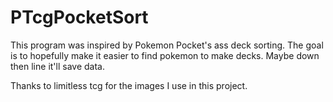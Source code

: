 # PTcgPocketSort
This program was inspired by Pokemon Pocket's ass deck sorting. The goal is to hopefully make it easier to find pokemon to make decks. Maybe down then line it'll save data. 


Thanks to limitless tcg for the images I use in this project.